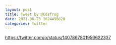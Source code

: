 ```yaml
--- 
layout: post 
title: Tweet by @Cdsfrog 
date: 2021-06-23 1624496820 
categories: twitter 
--- 
```

https://twitter.com/o/status/1407867801956622337